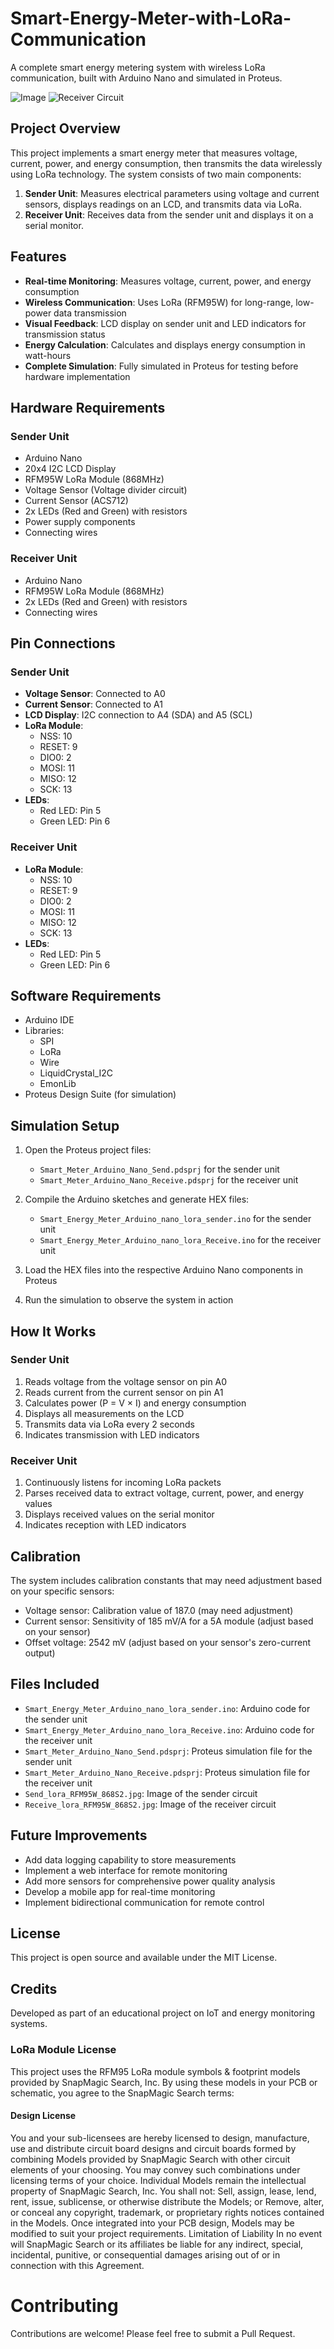 # Smart-Energy-Meter-with-LoRa-Communication
A complete smart energy metering system with wireless LoRa communication, built with Arduino Nano and simulated in Proteus.

![Image](https://github.com/user-attachments/assets/1204392b-1575-412e-b2bb-04f52af7a580)
![Receiver Circuit](images/Receive_lora_RFM95W_868S2.jpg)

## Project Overview

This project implements a smart energy meter that measures voltage, current, power, and energy consumption, then transmits the data wirelessly using LoRa technology. The system consists of two main components:

1. **Sender Unit**: Measures electrical parameters using voltage and current sensors, displays readings on an LCD, and transmits data via LoRa.
2. **Receiver Unit**: Receives data from the sender unit and displays it on a serial monitor.

## Features

- **Real-time Monitoring**: Measures voltage, current, power, and energy consumption
- **Wireless Communication**: Uses LoRa (RFM95W) for long-range, low-power data transmission
- **Visual Feedback**: LCD display on sender unit and LED indicators for transmission status
- **Energy Calculation**: Calculates and displays energy consumption in watt-hours
- **Complete Simulation**: Fully simulated in Proteus for testing before hardware implementation

## Hardware Requirements

### Sender Unit
- Arduino Nano
- 20x4 I2C LCD Display
- RFM95W LoRa Module (868MHz)
- Voltage Sensor (Voltage divider circuit)
- Current Sensor (ACS712)
- 2x LEDs (Red and Green) with resistors
- Power supply components
- Connecting wires

### Receiver Unit
- Arduino Nano
- RFM95W LoRa Module (868MHz)
- 2x LEDs (Red and Green) with resistors
- Connecting wires

## Pin Connections

### Sender Unit
- **Voltage Sensor**: Connected to A0
- **Current Sensor**: Connected to A1
- **LCD Display**: I2C connection to A4 (SDA) and A5 (SCL)
- **LoRa Module**:
  - NSS: 10
  - RESET: 9
  - DIO0: 2
  - MOSI: 11
  - MISO: 12
  - SCK: 13
- **LEDs**:
  - Red LED: Pin 5
  - Green LED: Pin 6

### Receiver Unit
- **LoRa Module**:
  - NSS: 10
  - RESET: 9
  - DIO0: 2
  - MOSI: 11
  - MISO: 12
  - SCK: 13
- **LEDs**:
  - Red LED: Pin 5
  - Green LED: Pin 6

## Software Requirements

- Arduino IDE
- Libraries:
  - SPI
  - LoRa
  - Wire
  - LiquidCrystal_I2C
  - EmonLib
- Proteus Design Suite (for simulation)

## Simulation Setup

1. Open the Proteus project files:
   - `Smart_Meter_Arduino_Nano_Send.pdsprj` for the sender unit
   - `Smart_Meter_Arduino_Nano_Receive.pdsprj` for the receiver unit

2. Compile the Arduino sketches and generate HEX files:
   - `Smart_Energy_Meter_Arduino_nano_lora_sender.ino` for the sender unit
   - `Smart_Energy_Meter_Arduino_nano_lora_Receive.ino` for the receiver unit

3. Load the HEX files into the respective Arduino Nano components in Proteus

4. Run the simulation to observe the system in action

## How It Works

### Sender Unit
1. Reads voltage from the voltage sensor on pin A0
2. Reads current from the current sensor on pin A1
3. Calculates power (P = V × I) and energy consumption
4. Displays all measurements on the LCD
5. Transmits data via LoRa every 2 seconds
6. Indicates transmission with LED indicators

### Receiver Unit
1. Continuously listens for incoming LoRa packets
2. Parses received data to extract voltage, current, power, and energy values
3. Displays received values on the serial monitor
4. Indicates reception with LED indicators

## Calibration

The system includes calibration constants that may need adjustment based on your specific sensors:

- Voltage sensor: Calibration value of 187.0 (may need adjustment)
- Current sensor: Sensitivity of 185 mV/A for a 5A module (adjust based on your sensor)
- Offset voltage: 2542 mV (adjust based on your sensor's zero-current output)

## Files Included

- `Smart_Energy_Meter_Arduino_nano_lora_sender.ino`: Arduino code for the sender unit
- `Smart_Energy_Meter_Arduino_nano_lora_Receive.ino`: Arduino code for the receiver unit
- `Smart_Meter_Arduino_Nano_Send.pdsprj`: Proteus simulation file for the sender unit
- `Smart_Meter_Arduino_Nano_Receive.pdsprj`: Proteus simulation file for the receiver unit
- `Send_lora_RFM95W_868S2.jpg`: Image of the sender circuit
- `Receive_lora_RFM95W_868S2.jpg`: Image of the receiver circuit

## Future Improvements

- Add data logging capability to store measurements
- Implement a web interface for remote monitoring
- Add more sensors for comprehensive power quality analysis
- Develop a mobile app for real-time monitoring
- Implement bidirectional communication for remote control

## License

This project is open source and available under the MIT License.

## Credits
Developed as part of an educational project on IoT and energy monitoring systems.

###  LoRa Module License
This project uses the RFM95 LoRa module symbols & footprint models provided by SnapMagic Search, Inc. By using these models in your PCB or schematic, you agree to the SnapMagic Search terms:

#### Design License
You and your sub-licensees are hereby licensed to design, manufacture, use and distribute circuit board designs and circuit boards formed by combining Models provided by SnapMagic Search with other circuit elements of your choosing. You may convey such combinations under licensing terms of your choice.
Individual Models remain the intellectual property of SnapMagic Search, Inc. You shall not:
Sell, assign, lease, lend, rent, issue, sublicense, or otherwise distribute the Models; or Remove, alter, or conceal any copyright, trademark, or proprietary rights notices contained in the Models. Once integrated into your PCB design, Models may be modified to suit your project requirements. Limitation of Liability In no event will SnapMagic Search or its affiliates be liable for any indirect, special, incidental, punitive, or consequential damages arising out of or in connection with this Agreement.

# Contributing

Contributions are welcome! Please feel free to submit a Pull Request.
